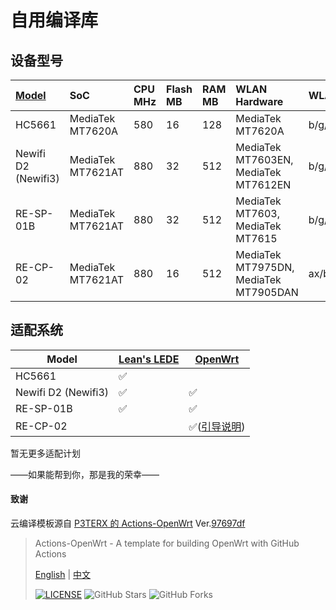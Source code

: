 # 自用编译库

## 设备型号

| [Model](https://openwrt.org/toh) | SoC               | CPU MHz | Flash MB | RAM MB | WLAN Hardware                         | WLAN2.4  | WLAN5.0 | 100M ports | Gbit ports | Modem | USB    |
| :------------------------------- | :---------------- | :------ | :------- | :----- | :------------------------------------ | :------- | :------ | :--------- | :--------- | :---- | :----- |
| HC5661                           | MediaTek MT7620A  | 580     | 16       | 128    | MediaTek MT7620A                      | b/g/n    | -       | 5          | -          | -     | -      |
| Newifi D2 (Newifi3)              | MediaTek MT7621AT | 880     | 32       | 512    | MediaTek MT7603EN, MediaTek MT7612EN  | b/g/n    | ac/n    | -          | 5          | -     | 1x 3.0 |
| RE-SP-01B                        | MediaTek MT7621AT | 880     | 32       | 512    | MediaTek MT7603, MediaTek MT7615      | b/g/n    | ac/n    | -          | 3          | -     | 1x 2.0 |
| RE-CP-02                         | MediaTek MT7621AT | 880     | 16       | 512    | MediaTek MT7975DN, MediaTek MT7905DAN | ax/b/g/n | ac/ax/n | -          | 4          | -     | -      |



## 适配系统

| Model               | [Lean's LEDE](https://github.com/coolsnowwolf/lede) | [OpenWrt](https://github.com/openwrt/openwrt) |
| ------------------- | --------------------------------------------------- | --------------------------------------------- |
| HC5661              | ✅                                                   |                                               |
| Newifi D2 (Newifi3) | ✅                                                   | ✅                                             |
| RE-SP-01B           | ✅                                                   | ✅                                             |
| RE-CP-02            |                                                     | ✅([引导说明](RE-CP-02.md))                    |

暂无更多适配计划

——如果能帮到你，那是我的荣幸——



#### 致谢

云编译模板源自 [P3TERX 的 Actions-OpenWrt](https://github.com/P3TERX/Actions-OpenWrt) Ver.[97697df](https://github.com/P3TERX/Actions-OpenWrt/tree/97697df385dc2036681aafed73afd2cd903632f1)

> Actions-OpenWrt - A template for building OpenWrt with GitHub Actions
>
> [English](https://github.com/P3TERX/Actions-OpenWrt/blob/main/README.md) | [中文](https://p3terx.com/archives/build-openwrt-with-github-actions.html)
>
> [![LICENSE](https://img.shields.io/github/license/mashape/apistatus.svg?style=flat-square&label=LICENSE)](https://github.com/P3TERX/Actions-OpenWrt/blob/master/LICENSE) ![GitHub Stars](https://img.shields.io/github/stars/P3TERX/Actions-OpenWrt.svg?style=flat-square&label=Stars&logo=github) ![GitHub Forks](https://img.shields.io/github/forks/P3TERX/Actions-OpenWrt.svg?style=flat-square&label=Forks&logo=github)

